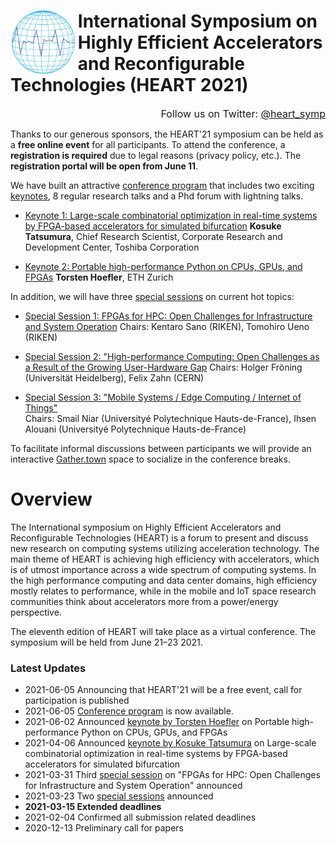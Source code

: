<html>
<div style="text-align:left; display:inline; overflow:auto">
<img style="float: left; margin: 0px 0px 0px 2px; padding: 0px 5px 0px 0px" src="img/heart-online-logo.png" width=20%/>
<h1>International Symposium on Highly Efficient Accelerators and Reconfigurable Technologies (HEART 2021)</h1>
</div>
</html>

<div style="text-align: right; font-size: medium;">Follow us on Twitter: <a href="https://twitter.com/heart_symp">@heart_symp</a></div>


Thanks to our generous sponsors, the HEART'21 symposium can be held as a **free online event** for all participants. To attend the conference, a **registration is required** due to legal reasons (privacy policy, etc.). The **registration portal will be open from June 11**.

We have built an attractive [conference program](https://events.uni-paderborn.de/event/119/timetable/) that includes two exciting [keynotes](keynotes.md), 8 regular research talks and a Phd forum with lightning talks. 

* [Keynote 1: Large-scale combinatorial optimization in real-time systems by FPGA-based accelerators for simulated bifurcation](https://events.uni-paderborn.de/event/119/timetable/#5-keynote-large-scale-combinat)
**Kosuke Tatsumura**, Chief Research Scientist, Corporate Research and Development Center, Toshiba Corporation

* [Keynote 2: Portable high-performance Python on CPUs, GPUs, and FPGAs](https://events.uni-paderborn.de/event/119/timetable/#8-keynote-portable-high-perfor)
**Torsten Hoefler**, ETH Zurich

In addition, we will have three [special sessions](special-sessions.md) on current hot topics:

* [Special Session 1: FPGAs for HPC: Open Challenges for Infrastructure and System Operation](https://events.uni-paderborn.de/event/119/timetable/#b-99-special-session-fpgas-for)
Chairs: Kentaro Sano (RIKEN), Tomohiro Ueno (RIKEN)

* [Special Session 2: "High-performance Computing: Open Challenges as a Result of the Growing User-Hardware Gap](https://events.uni-paderborn.de/event/119/timetable/#b-98-special-session-high-perf)
Chairs: Holger Fröning (Universität Heidelberg),  Felix Zahn (CERN)

* [Special Session 3: "Mobile Systems / Edge Computing / Internet of Things"](https://events.uni-paderborn.de/event/119/timetable/#b-97-special-session-mobile-sy)  
Chairs: Smail Niar (Universityé Polytechnique Hauts-de-France),  Ihsen Alouani (Universityé Polytechnique Hauts-de-France)

To facilitate informal discussions between participants we will provide an interactive [Gather.town](https://gather.town) space to socialize in the conference breaks.

# Overview

The International symposium on Highly Efficient Accelerators and Reconfigurable Technologies (HEART) is a forum to present and discuss new research on computing systems utilizing acceleration technology. The main theme of HEART is achieving high efficiency with accelerators, which is of utmost importance across a wide spectrum of computing systems. In the high performance computing and data center domains, high efficiency mostly relates to performance, while in the mobile and IoT space research communities think about accelerators more from a power/energy perspective.

The eleventh edition of HEART will take place as a virtual conference. The symposium will be held from June 21–23 2021.

### Latest Updates

* 2021-06-05 Announcing that HEART'21 will be a free event, call for participation is published
* 2021-06-05 [Conference program](https://events.uni-paderborn.de/event/119/timetable/) is now available.
* 2021-06-02 Announced [keynote by Torsten Hoefler](keynotes.md) on Portable high-performance Python on CPUs, GPUs, and FPGAs
* 2021-04-06 Announced [keynote by Kosuke Tatsumura](keynotes.md) on Large-scale combinatorial optimization in real-time systems by FPGA-based accelerators for simulated bifurcation
* 2021-03-31 Third [special session](special-sessions.md) on "FPGAs for HPC: Open Challenges for Infrastructure and System Operation" announced
* 2021-03-23 Two [special sessions](special-sessions.md) announced
* **2021-03-15 Extended deadlines**
* 2021-02-04 Confirmed all submission related deadlines
* 2020-12-13 Preliminary call for papers